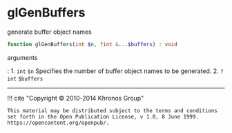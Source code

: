 # glGenBuffers
generate buffer object names

```php
function glGenBuffers(int $n, ?int &...$buffers) : void
```

arguments

:    1. `int` `$n` Specifies the number of buffer object names to be generated.
    2. `?int` `$buffers` 

---
     

!!! cite "Copyright © 2010-2014 Khronos Group"

    This material may be distributed subject to the terms and conditions set forth in the Open Publication License, v 1.0, 8 June 1999. https://opencontent.org/openpub/.